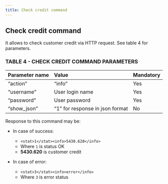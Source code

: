 ```yaml
---
title: Check credit command
---
```


## Check credit command
It allows to check customer credit via HTTP request. See table 4 for parameters.


### TABLE 4 - CHECK CREDIT COMMAND PARAMETERS

|Parameter name	|Value	|Mandatory|
|:--- |:--- |:--- |
|“action”	| “info” |	Yes|
|“username”	|User login name|	Yes|
|“password”|	User password	|Yes|
|“show_json”|	“1” for response in json format|	No|


Response to this command may be:
- In case of success:
  - `<stat>1</stat><info>5430.620</info>`
  - Where `1` is status OK
  - **5430.620** is customer credit
 

- In case of error:
  - `<stat>3</stat><info>error</info>`
  - Where `3` is error status
